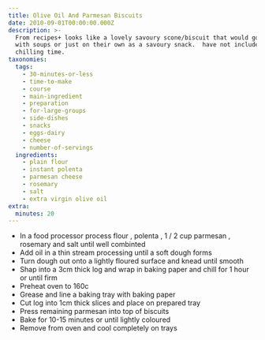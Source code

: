 ```yaml
---
title: Olive Oil And Parmesan Biscuits
date: 2010-09-01T00:00:00.000Z
description: >-
  From recipes+ looks like a lovely savoury scone/biscuit that would go well
  with soups or just on their own as a savoury snack.  have not included 1 hour
  chilling time.
taxonomies:
  tags:
    - 30-minutes-or-less
    - time-to-make
    - course
    - main-ingredient
    - preparation
    - for-large-groups
    - side-dishes
    - snacks
    - eggs-dairy
    - cheese
    - number-of-servings
  ingredients:
    - plain flour
    - instant polenta
    - parmesan cheese
    - rosemary
    - salt
    - extra virgin olive oil
extra:
  minutes: 20
---
```

 - In a food processor process flour , polenta , 1 / 2 cup parmesan , rosemary and salt until well combinted
 - Add oil in a thin stream processing until a soft dough forms
 - Turn dough out onto a lightly floured surface and knead until smooth
 - Shap into a 3cm thick log and wrap in baking paper and chill for 1 hour or until firm
 - Preheat oven to 160c
 - Grease and line a baking tray with baking paper
 - Cut log into 1cm thick slices and place on prepared tray
 - Press remaining parmesan into top of biscuits
 - Bake for 10-15 minutes or until lightly coloured
 - Remove from oven and cool completely on trays
